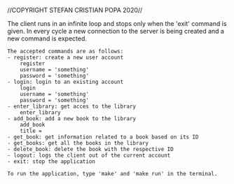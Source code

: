 //COPYRIGHT STEFAN CRISTIAN POPA 2020//

The client runs in an infinite loop and stops only when the 'exit' command
is given. In every cycle a new connection to the server is being created and a
new command is expected.

	The accepted commands are as follows:
	- register: create a new user account
		register
		username = 'something'
		password = 'something'
	- login: login to an existing account
		login
		username = 'something'
		password = 'something'
	- enter_library: get acces to the library
		enter_library
	- add_book: add a new book to the library
		add_book
		title = 
	- get_book: get information related to a book based on its ID
	- get_books: get all the books in the library
	- delete_book: delete the book with the respective ID
	- logout: logs the client out of the current account
	- exit: stop the application

	To run the application, type 'make' and 'make run' in the terminal.